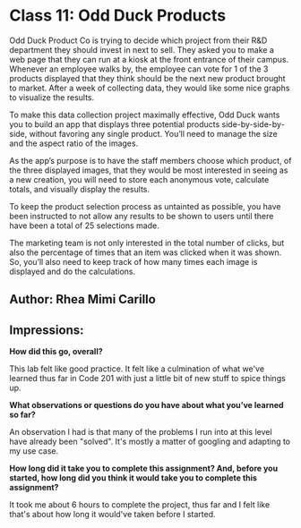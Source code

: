 # Class 11: Odd Duck Products

Odd Duck Product Co is trying to decide which project from their R&D department they should invest in next to sell. They asked you to make a web page that they can run at a kiosk at the front entrance of their campus. Whenever an employee walks by, the employee can vote for 1 of the 3 products displayed that they think should be the next new product brought to market. After a week of collecting data, they would like some nice graphs to visualize the results.

To make this data collection project maximally effective, Odd Duck wants you to build an app that displays three potential products side-by-side-by-side, without favoring any single product. You’ll need to manage the size and the aspect ratio of the images.

As the app’s purpose is to have the staff members choose which product, of the three displayed images, that they would be most interested in seeing as a new creation, you will need to store each anonymous vote, calculate totals, and visually display the results.

To keep the product selection process as untainted as possible, you have been instructed to not allow any results to be shown to users until there have been a total of 25 selections made.

The marketing team is not only interested in the total number of clicks, but also the percentage of times that an item was clicked when it was shown. So, you’ll also need to keep track of how many times each image is displayed and do the calculations.

## Author: Rhea Mimi Carillo

## Impressions:

**How did this go, overall?**

This lab felt like good practice. It felt like a culmination of what we've learned thus far in Code 201 with just a little bit of new stuff to spice things up.

**What observations or questions do you have about what you’ve learned so far?**

An observation I had is that many of the problems I run into at this level have already been "solved". It's mostly a matter of googling and adapting to my use case.

**How long did it take you to complete this assignment? And, before you started, how long did you think it would take you to complete this assignment?**

It took me about 6 hours to complete the project, thus far and I felt like that's about how long it would've taken before I started.
